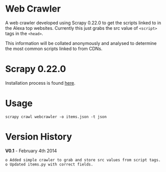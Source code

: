 Web Crawler
==========

A web crawler developed using Scrapy 0.22.0 to get the scripts linked to in the Alexa top websites. Currently this just grabs the src value of ```<script>``` tags in the ```<head>```.

This information will be collated anonymously and analysed to determine the most common scripts linked to from CDNs.

Scrapy 0.22.0
=============

Installation process is found <a href="http://doc.scrapy.org/en/latest/intro/install.html">here</a>.

Usage
=====

```
scrapy crawl webcrawler -o items.json -t json
```

Version History
===============

<b>V0.1</b> - February 4th 2014

	o Added simple crawler to grab and store src values from script tags.
	o Updated items.py with correct fields.
